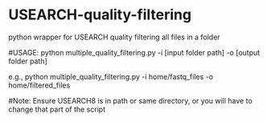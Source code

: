 # USEARCH-quality-filtering

python wrapper for USEARCH quality filtering all files in a folder

#USAGE:
python multiple_quality_filtering.py -i [input folder path] -o [output folder path] 

e.g., python multiple_quality_filtering.py -i home/fastq_files -o home/filtered_files

#Note:
Ensure USEARCH8 is in path or same directory, or you will have to change that part of the script

